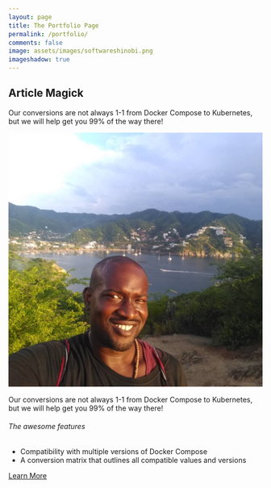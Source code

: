 ```yaml
---
layout: page
title: The Portfolio Page
permalink: /portfolio/
comments: false
image: assets/images/softwareshinobi.png
imageshadow: true
---
```


## Article Magick

Our conversions are not always 1-1 from Docker Compose to Kubernetes, but we will help get you 99% of the way there!

![Software Shinobi](/assets/images/softwareshinobi.png)

Our conversions are not always 1-1 from Docker Compose to Kubernetes, but we will help get you 99% of the way there!

###### The awesome features

* Compatibility with multiple versions of Docker Compose
* A conversion matrix that outlines all compatible values and versions

<a class="btn btn-primary" href="/freelance/get-project-on-track">Learn More</a>
